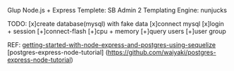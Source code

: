 Glup
Node.js + Express
Templete: SB Admin 2
Templating Engine: nunjucks

TODO:
[x]create database(mysql) with fake data
[x]connect mysql
[x]login + session
[+]connect-flash
[+]cpu + memory
[+]query users
[+]user group

REF:
[getting-started-with-node-express-and-postgres-using-sequelize](https://scotch.io/tutorials/getting-started-with-node-express-and-postgres-using-sequelize)  
[postgres-express-node-tutorial]
(https://github.com/waiyaki/postgres-express-node-tutorial)
